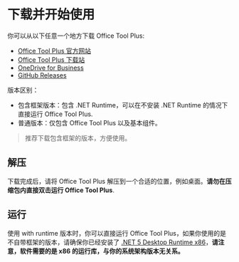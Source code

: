 # 下载并开始使用

你可以从以下任意一个地方下载 Office Tool Plus:

- [Office Tool Plus 官方网站](http://otp.landian.vip/)
- [Office Tool Plus 下载站](https://otp.landian.vip/redirect/download.html)
- [OneDrive for Business](https://coolhub-my.sharepoint.com/:f:/g/personal/yerong_coolhub_onmicrosoft_com/Ev9IUbXAw01JgwrAgsIFB8YBzJebdZZpmsR9hZFAZZVDgg?e=AkSdZU)
- [GitHub Releases](https://github.com/YerongAI/Office-Tool/releases)

版本区别：

- 包含框架版本：包含 .NET Runtime，可以在不安装 .NET Runtime 的情况下直接运行 Office Tool Plus.
- 普通版本：仅包含 Office Tool Plus 以及基本组件。

> 推荐下载包含框架的版本，方便使用。

## 解压

下载完成后，请将 Office Tool Plus 解压到一个合适的位置，例如桌面。**请勿在压缩包内直接双击运行 Office Tool Plus**.

## 运行

使用 with runtime 版本时，你可以直接运行 Office Tool Plus，如果你使用的是不自带框架的版本，请确保你已经安装了 [.NET 5 Desktop Runtime x86](https://aka.ms/dotnet/5.0/windowsdesktop-runtime-win-x86.exe)，**请注意，软件需要的是 x86 的运行库，与你的系统架构版本无关系。**
